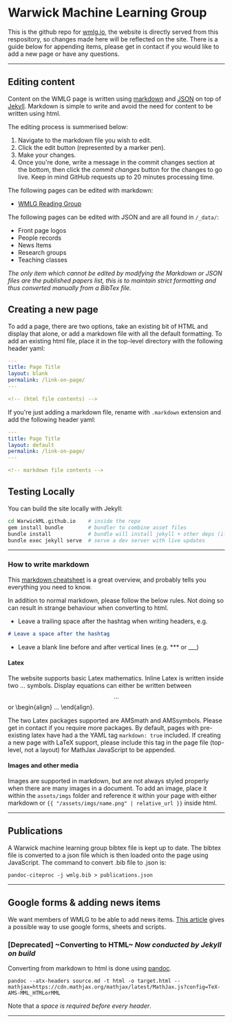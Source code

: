 # Warwick Machine Learning Group
This is the github repo for [wmlg.io](http://www.wmlg.io), the website is directly served from this respository, so changes made here will be reflected on the site. There is a guide below for appending items, please get in contact if you would like to add a new page or have any questions.

***

## Editing content
Content on the WMLG page is written using [markdown](https://en.wikipedia.org/wiki/Markdown) and [JSON](https://en.wikipedia.org/wiki/JSON) on top of [Jekyll](https://jekyllrb.com/). Markdown is simple to write and avoid the need for content to be written using html.

The editing process is summerised below:

1. Navigate to the markdown file you wish to edit.
2. Click the edit button (represented by a marker pen).
3. Make your changes.
4. Once you're done, write a message in the commit changes section at the bottom, then click the *commit changes* button for the changes to go live. Keep in mind GitHub requests up to 20 minutes processing time.

The following pages can be edited with markdown:
  - [WMLG Reading Group](https://github.com/PatrickOHara/wmlg/blob/development/wmlg-reading-group.markdown)

The following pages can be edited with JSON and are all found in `/_data/`:
  - Front page logos
  - People records
  - News Items
  - Research groups
  - Teaching classes

_The only item which cannot be edited by modifying the Markdown or JSON files are the published papers list, this is to maintain strict formatting and thus converted manually from a BibTex file._
<!-- A notification is now sent to the web admin for the page. They will review the changes then notify you once the changes are live. -->

## Creating a new page
To add a page, there are two options, take an existing bit of HTML and display that alone, or add a markdown file with all the default formatting. To add an existing html file, place it in the top-level directory with the following header yaml:
```yaml
---
title: Page Title
layout: blank
permalink: /link-on-page/
---

<!-- (html file contents) -->
```

If you're just adding a markdown file, rename with `.markdown` extension and add the following header yaml:
```yaml
---
title: Page Title
layout: default
permalink: /link-on-page/
---

<!-- markdown file contents -->
```

## Testing Locally

You can build the site locally with Jekyll:
```bash
cd WarwickML.github.io    # inside the repo
gem install bundle        # bundler to combine asset files
bundle install            # bundle will install jekyll + other deps (if there are any)
bundle exec jekyll serve  # serve a dev server with live updates
```

***

### How to write markdown
This [markdown cheatsheet](https://github.com/adam-p/markdown-here/wiki/Markdown-Cheatsheet#lists) is a great overview, and probably tells you everything you need to know. 

In addition to normal markdown, please follow the below rules. Not doing so can result in strange behaviour when converting to html.

 - Leave a trailing space after the hashtag when writing headers, e.g.
 ```markdown
# Leave a space after the hashtag
 ```
  - Leave a blank line before and after vertical lines (e.g. *** or ___)

#### Latex
The website supports basic Latex mathematics. Inline Latex is written inside two $...$ symbols. Display equations can either be written between $$...$$ or \begin{align} ... \end{align}.

The two Latex packages supported are AMSmath and AMSsymbols. Please get in contact if you require more packages. By default, pages with pre-existing latex have had a the YAML tag `markdown: true` included. If creating a new page with LaTeX support, please include this tag in the page file (top-level, not a layout) for MathJax JavaScript to be appended.

#### Images and other media
Images are supported in markdown, but are not always styled properly when there are many images in a document. To add an image, place it within the `assets/imgs` folder and reference it within your page with either markdown or `{{ "/assets/imgs/name.png" | relative_url }}` inside html.

***

## Publications

A Warwick machine learning group bibtex file is kept up to date. The bibtex file is converted to a json file which is then loaded onto the page using JavaScript. The command to convert .bib file to .json is:

```console
pandoc-citeproc -j wmlg.bib > publications.json
```

***

## Google forms & adding news items

We want members of WMLG to be able to add news items. [This article](https://medium.freecodecamp.org/use-google-sheets-and-google-apps-script-to-build-a-blog-cms-c2eab3fb0b2b) gives a possible way to use google forms, sheets and scripts.

### [Deprecated] ~Converting to HTML~ _Now conducted by Jekyll on build_
Converting from markdown to html is done using [pandoc](https://pandoc.org).

```console
pandoc --atx-headers source.md -t html -o target.html --mathjax=https://cdn.mathjax.org/mathjax/latest/MathJax.js?config=TeX-AMS-MML_HTMLorMML
```

Note that a *space is required before every header*.

***
